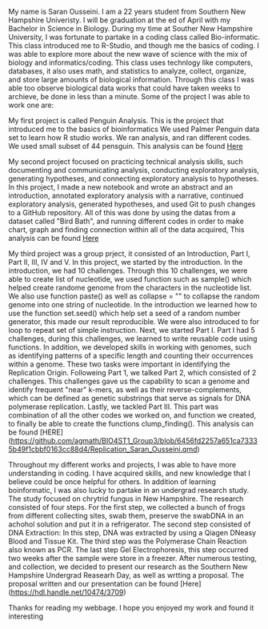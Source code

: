 My name is Saran Ousseini. I am a 22 years student from Southern New Hampshire Univeristy. I will be graduation at the ed of April with my Bachelor in Science in Biology. During my time at Souther New Hampshire University, I was fortunate to partake in a coding class called Bio-informatic. 
This class introduced me to R-Studio, and though me the basics of coding. 
I was able to explore more about the new wave of science with the mix of biology and informatics/coding. This class uses technlogy like computers,  databases, it also uses math, and statistics to analyze, collect, organize, and store large amounts of biological information. Through this class I was able too observe biological data works that could have taken weeks to archieve, be done in less than a minute.
 Some of the project I was able to work one are:

My first project is called Penguin Analysis. This is the project that introduced me to the basics of bioinformatics 
We used Palmer Penguin data set to learn how R studio works. We ran analysis, and ran different codes. We used small subset of 44 pensguin. This analysis can be found [Here](https://saranouss31.github.io/BioStatisticsAnalysis/PalmerPenguinsAnalysis.html) 

My second project focused on practicing technical analysis skills, such documenting and communicating analysis, conducting exploratory analysis, generating hypotheses, and connecting exploratory analysis to hypotheses. In this project, I made a new notebook and wrote an abstract and an introduction, annotated exploratory analysis with a narrative, continued exploratory analysis, generated hypotheses, and used Git to push changes to a GitHub repository. All of this was done by using the datas from a dataset called "Bird Bath", and running different codes in order to make chart, graph and finding connection within all of the data acquired, This analysis can be found [Here](https://github.com/saranouss31/BioStatisticsAnalysis/blob/12e4ef7759c7a2e7f0d19c07d0f4c464e6a5c0ba/bird_bathsSaran.html)

My third project was a group prject, it consisted of an Introduction, Part I, Part II, III, IV and V. 
In this project, we started by the introduction. In the introduction, we had 10 challenges. Through this 10 challenges, we were able to create list of nucleotide, we used function such as sample() which helped create randome genome from the characters in the nucleotide list. We also use function paste() as well as collapse = "" to collapse the random genome into one string of nucleotide. In the introduction we learned how to use the function set.seed() which help set a seed of a random number generator, this made our result reproducible. We were also introduced to for loop to repeat set of simple instruction.
 Next, we started Part I. Part I had 5 challenges, during this challenges, we learned to write reusable code using functions. In addition, we developed skills in working with genomes, such as identifying patterns of a specific length and counting their occurrences within a genome. These two tasks were important in identifying the Replication Origin. Followeing Part 1, we talked Part 2, which consisted of 2 challenges. This challenges gave us the capability to scan a genome and identify frequent "near" k-mers, as well as their reverse-complements, which can be defined as genetic substrings that serve as signals for DNA polymerase replication.
Lastly, we tackled Part III. This part was combination of all the other codes we worked on, and function we created, to finally be able to create the functions clump_finding(). This analysis can be found [HERE] (https://github.com/agmath/BIO4ST1_Group3/blob/6456fd2257a651ca73335b49f1cbbf0163cc88d4/Replication_Saran_Ousseini.qmd)

Throughout my different works and projects, I was able to have more understanding in coding. I have acquired skills, and new knowledge that I believe could be once helpful for others.
In addition of learning boinformatic, I was also lucky to partake in an undergrad research study. The study focused on chrytrid fungus in New Hampshire. The research consisted of four steps. For the first step, we collected a bunch of frogs from different collecting sites, swab them, preserve the swabDNA in an achohol solution and put it in a refrigerator. The second step consisted of DNA Extraction: In this step, DNA was extracted by using a Qiagen DNeasy Blood and Tissue Kit. The third step was the Polymerase Chain Reaction also known as PCR. The last step Gel Electrophoresis, this step occurred two weeks after the sample were store in a freezer. 
After numerous testing, and collection, we decided to present our research as the Southern New Hampshire Undergrad Reasearh Day, as well as wrtting a proposal. The proposal written and our presentation can be found [Here] (https://hdl.handle.net/10474/3709)

Thanks for reading my webbage. I hope you enjoyed my work and found it interesting
